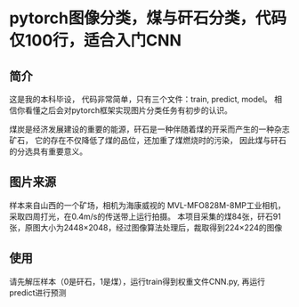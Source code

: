# pytorch图像分类，煤与矸石分类，代码仅100行，适合入门CNN

## 简介
这是我的本科毕设，
代码非常简单，只有三个文件：train, predict, model。
相信你看懂之后会对pytorch框架实现图片分类任务有初步的认识。

煤炭是经济发展建设的重要的能源，矸石是一种伴随着煤的开采而产生的一种杂志矿石，
它的存在不仅降低了煤的品位，还加重了煤燃烧时的污染，
因此煤与矸石的分选具有重要意义。

## 图片来源
样本来自山西的一个矿场，相机为海康威视的 MVL-MFO828M-8MP工业相机，采取四周打光，在0.4m/s的传送带上运行拍摄。
本项目采集的煤84张，矸石91张，原图大小为2448×2048，经过图像算法处理后，裁取得到224×224的图像

## 使用
请先解压样本（0是矸石，1是煤），运行train得到权重文件CNN.py, 再运行predict进行预测
